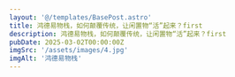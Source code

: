 ```yaml
---
layout: '@/templates/BasePost.astro'
title: 鸿德易物栈，如何颠覆传统，让闲置物“活”起来？first
description: 鸿德易物栈，如何颠覆传统，让闲置物“活”起来？first
pubDate: 2025-03-02T00:00:00Z
imgSrc: '/assets/images/4.jpg'
imgAlt: '鸿德易物栈'
---
```


<!-- 想了解更多吗？请点击 [这里](../sixth-post/). -->